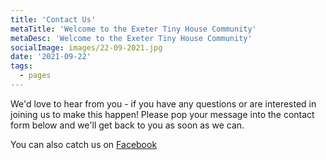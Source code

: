 ```yaml
---
title: 'Contact Us'
metaTitle: 'Welcome to the Exeter Tiny House Community'
metaDesc: 'Welcome to the Exeter Tiny House Community'
socialImage: images/22-09-2021.jpg
date: '2021-09-22'
tags:
  - pages
---
```


We'd love to hear from you - if you have any questions or are interested in joining us to make this happen! Please pop your message into the contact form below and we'll get back to you as soon as we can.

You can also catch us on [Facebook](https://www.facebook.com/groups/exetertinyhousecommunity/)

